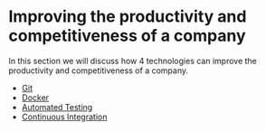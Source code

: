 # Improving the productivity and competitiveness of a company
In this section we will discuss how 4 technologies can improve the productivity and competitiveness of a company.

- [Git](/section_1/git.md)
- [Docker](/section_1/docker.md)
- [Automated Testing](/section_1/automated_testing.md)
- [Continuous Integration](/section_1/continuous_integration.md)
